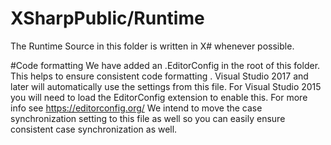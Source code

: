 # XSharpPublic/Runtime
The Runtime Source in this folder is written in X# whenever possible.


#Code formatting
We have added an .EditorConfig in the root of this folder. This helps to ensure consistent code formatting .
Visual Studio 2017 and later will automatically use the settings from this file.
For Visual Studio 2015 you will need to load the EditorConfig extension to enable this.
For more info see https://editorconfig.org/
We intend to move the case synchronization setting to this file as well so you can easily ensure consistent case synchronization as well.